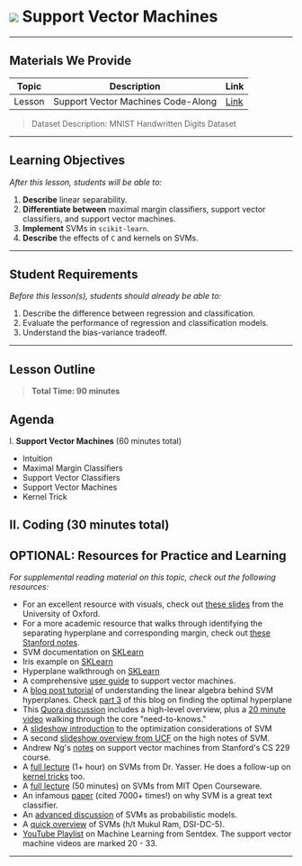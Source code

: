 # ![](https://ga-dash.s3.amazonaws.com/production/assets/logo-9f88ae6c9c3871690e33280fcf557f33.png) Support Vector Machines

---

## Materials We Provide


| Topic | Description | Link |
| --- | --- | --- |
| Lesson | Support Vector Machines Code-Along | [Link](./starter-code.ipynb)|

> Dataset Description: MNIST Handwritten Digits Dataset
---

## Learning Objectives

*After this lesson, students will be able to:*
1. **Describe** linear separability.
2. **Differentiate between** maximal margin classifiers, support vector classifiers, and support vector machines.
3. **Implement** SVMs in `scikit-learn`.
4. **Describe** the effects of `C` and kernels on SVMs.

---

## Student Requirements

*Before this lesson(s), students should already be able to:*

1. Describe the difference between regression and classification.
2. Evaluate the performance of regression and classification models.
3. Understand the bias-variance tradeoff.

---

## Lesson Outline

> **Total Time: 90 minutes**

## Agenda
I. **Support Vector Machines** (60 minutes total)
- Intuition
- Maximal Margin Classifiers
- Support Vector Classifiers
- Support Vector Machines
- Kernel Trick

II. **Coding** (30 minutes total)
---


## OPTIONAL: Resources for Practice and Learning

*For supplemental reading material on this topic, check out the following resources:*
- For an excellent resource with visuals, check out [these slides](http://www.robots.ox.ac.uk/~az/lectures/ml/lect2.pdf) from the University of Oxford.
- For a more academic resource that walks through identifying the separating hyperplane and corresponding margin, check out [these Stanford notes](https://nlp.stanford.edu/IR-book/html/htmledition/support-vector-machines-the-linearly-separable-case-1.html).
- SVM documentation on [SKLearn](http://scikit-learn.org/stable/modules/svm.html)
- Iris example on [SKLearn](http://scikit-learn.org/stable/auto_examples/svm/plot_iris.html#example-svm-plot-iris-py)
- Hyperplane walkthrough on [SKLearn](http://scikit-learn.org/stable/auto_examples/svm/plot_separating_hyperplane.html#example-svm-plot-separating-hyperplane-py)
- A comprehensive [user guide](http://pyml.sourceforge.net/doc/howto.pdf) to support vector machines.
- A [blog post tutorial](http://www.svm-tutorial.com/2014/11/svm-understanding-math-part-2/) of understanding the linear algebra behind SVM hyperplanes. Check [part 3](http://www.svm-tutorial.com/2015/06/svm-understanding-math-part-3/) of this blog on finding the optimal hyperplane
- This [Quora discussion](https://www.quora.com/How-do-you-teach-Support-Vector-Machine-to-a-beginner-in-Machine-Learning) includes a high-level overview, plus a [20 minute video](https://www.youtube.com/watch?v=aDbsJ_S3tIA) walking through the core "need-to-knows."
- A [slideshow introduction](http://www.cs.columbia.edu/~kathy/cs4701/documents/jason_svm_tutorial.pdf) to the optimization considerations of SVM
- A second [slideshow overview from UCF](http://www.cs.ucf.edu/courses/cap6412/fall2009/papers/Berwick2003.pdf) on the high notes of SVM.
- Andrew Ng's [notes](http://cs229.stanford.edu/notes/cs229-notes3.pdf) on support vector machines from Stanford's CS 229 course.
- A [full lecture](https://www.youtube.com/watch?v=eHsErlPJWUU) (1+ hour) on SVMs from Dr. Yasser. He does a follow-up on [kernel tricks](https://www.youtube.com/watch?v=XUj5JbQihlU) too.
- A [full lecture](https://www.youtube.com/watch?v=_PwhiWxHK8o) (50 minutes) on SVMs from MIT Open Courseware.
- An infamous [paper](https://www.cs.cornell.edu/people/tj/publications/joachims_98a.pdf) (cited 7000+ times!) on why SVM is a great text classifier.
- An [advanced discussion](http://www.icml-2011.org/papers/386_icmlpaper.pdf) of SVMs as probabilistic models.
- A [quick overview](https://www.youtube.com/watch?v=YsiWisFFruY) of SVMs (h/t Mukul Ram, DSI-DC-5).
- [YouTube Playlist](https://www.youtube.com/playlist?list=PLQVvvaa0QuDfKTOs3Keq_kaG2P55YRn5v) on Machine Learning from Sentdex. The support vector machine videos are marked 20 - 33.
---

